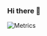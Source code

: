 ### Hi there 👋
![Metrics](https://metrics.lecoq.io/Syagr?template=classic&base=header%2C%20activity%2C%20community%2C%20repositories%2C%20metadata&base.indepth=false&base.hireable=false&base.skip=false&config.timezone=Europe%2FKiev)
